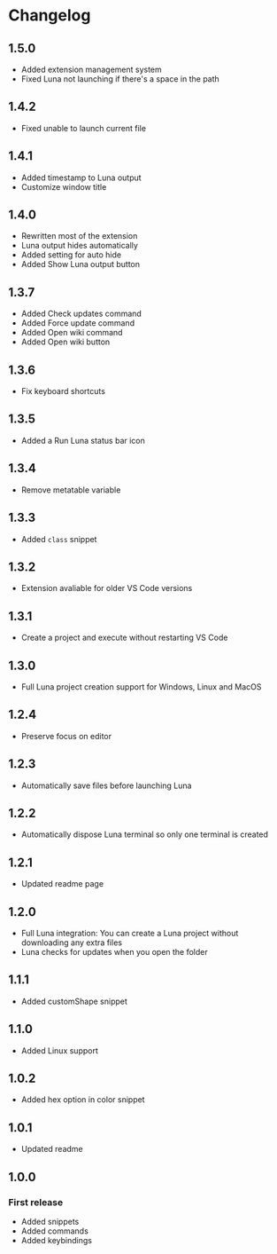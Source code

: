 # Changelog

## 1.5.0
- Added extension management system
- Fixed Luna not launching if there's a space in the path

## 1.4.2
- Fixed unable to launch current file

## 1.4.1
- Added timestamp to Luna output
- Customize window title

## 1.4.0
- Rewritten most of the extension
- Luna output hides automatically
- Added setting for auto hide
- Added Show Luna output button

## 1.3.7

- Added Check updates command
- Added Force update command
- Added Open wiki command
- Added Open wiki button

## 1.3.6

- Fix keyboard shortcuts

## 1.3.5

- Added a Run Luna status bar icon

## 1.3.4

- Remove metatable variable

## 1.3.3

- Added `class` snippet

## 1.3.2

- Extension avaliable for older VS Code versions

## 1.3.1

- Create a project and execute without restarting VS Code

## 1.3.0

- Full Luna project creation support for Windows, Linux and MacOS

## 1.2.4

- Preserve focus on editor

## 1.2.3

- Automatically save files before launching Luna

## 1.2.2

- Automatically dispose Luna terminal so only one terminal is created

## 1.2.1

- Updated readme page

## 1.2.0

- Full Luna integration: You can create a Luna project without downloading any extra files
- Luna checks for updates when you open the folder

## 1.1.1

- Added customShape snippet

## 1.1.0

- Added Linux support

## 1.0.2

- Added hex option in color snippet

## 1.0.1

- Updated readme

## 1.0.0

### First release

- Added snippets
- Added commands
- Added keybindings